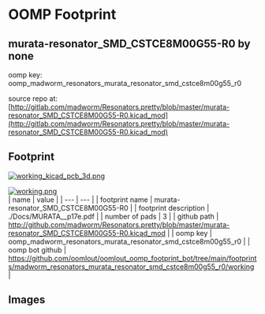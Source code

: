 # OOMP Footprint  
## murata-resonator_SMD_CSTCE8M00G55-R0  by none  
  
oomp key: oomp_madworm_resonators_murata_resonator_smd_cstce8m00g55_r0  
  
source repo at: [http://gitlab.com/madworm/Resonators.pretty/blob/master/murata-resonator_SMD_CSTCE8M00G55-R0.kicad_mod](http://gitlab.com/madworm/Resonators.pretty/blob/master/murata-resonator_SMD_CSTCE8M00G55-R0.kicad_mod)  
## Footprint  
  
[![working_kicad_pcb_3d.png](working_kicad_pcb_3d_600.png)](working_kicad_pcb_3d.png)  
  
[![working.png](working_600.png)](working.png)  
| name | value | 
| --- | --- | 
| footprint name | murata-resonator_SMD_CSTCE8M00G55-R0 | 
| footprint description | ./Docs/MURATA__p17e.pdf | 
| number of pads | 3 | 
| github path | http://github.com/madworm/Resonators.pretty/blob/master/murata-resonator_SMD_CSTCE8M00G55-R0.kicad_mod | 
| oomp key | oomp_madworm_resonators_murata_resonator_smd_cstce8m00g55_r0 | 
| oomp bot github | https://github.com/oomlout/oomlout_oomp_footprint_bot/tree/main/footprints/madworm_resonators_murata_resonator_smd_cstce8m00g55_r0/working | 
## Images  
